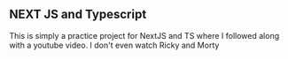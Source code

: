 ## NEXT JS and Typescript

This is simply a practice project for NextJS and TS where I followed along with a youtube video.
I don't even watch Ricky and Morty